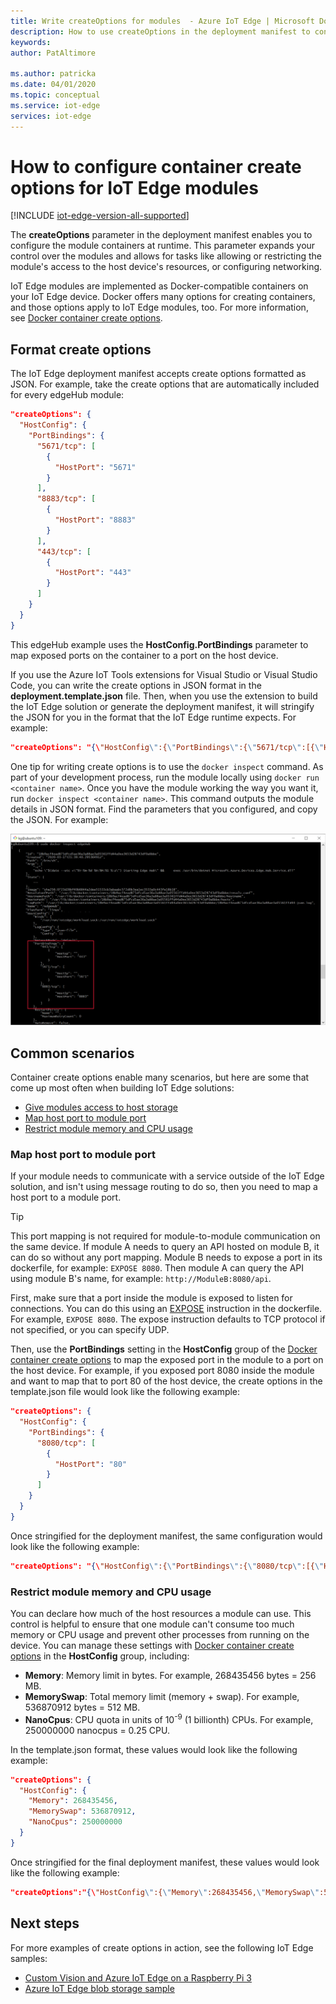 ```yaml
---
title: Write createOptions for modules  - Azure IoT Edge | Microsoft Docs 
description: How to use createOptions in the deployment manifest to configure modules at runtime
keywords: 
author: PatAltimore

ms.author: patricka
ms.date: 04/01/2020
ms.topic: conceptual
ms.service: iot-edge
services: iot-edge
---
```


# How to configure container create options for IoT Edge modules

[!INCLUDE [iot-edge-version-all-supported](../../includes/iot-edge-version-all-supported.md)]

The **createOptions** parameter in the deployment manifest enables you to configure the module containers at runtime. This parameter expands your control over the modules and allows for tasks like allowing or restricting the module's access to the host device's resources, or configuring networking.

IoT Edge modules are implemented as Docker-compatible containers on your IoT Edge device. Docker offers many options for creating containers, and those options apply to IoT Edge modules, too. For more information, see [Docker container create options](https://docs.docker.com/engine/api/v1.32/#operation/ContainerCreate).

## Format create options

The IoT Edge deployment manifest accepts create options formatted as JSON. For example, take the create options that are automatically included for every edgeHub module:

```json
"createOptions": {
  "HostConfig": {
    "PortBindings": {
      "5671/tcp": [
        {
          "HostPort": "5671"
        }
      ],
      "8883/tcp": [
        {
          "HostPort": "8883"
        }
      ],
      "443/tcp": [
        {
          "HostPort": "443"
        }
      ]
    }
  }
}
```

This edgeHub example uses the **HostConfig.PortBindings** parameter to map exposed ports on the container to a port on the host device.

If you use the Azure IoT Tools extensions for Visual Studio or Visual Studio Code, you can write the create options in JSON format in the **deployment.template.json** file. Then, when you use the extension to build the IoT Edge solution or generate the deployment manifest, it will stringify the JSON for you in the format that the IoT Edge runtime expects. For example:

```json
"createOptions": "{\"HostConfig\":{\"PortBindings\":{\"5671/tcp\":[{\"HostPort\":\"5671\"}],\"8883/tcp\":[{\"HostPort\":\"8883\"}],\"443/tcp\":[{\"HostPort\":\"443\"}]}}}"
```

One tip for writing create options is to use the `docker inspect` command. As part of your development process, run the module locally using `docker run <container name>`. Once you have the module working the way you want it, run `docker inspect <container name>`. This command outputs the module details in JSON format. Find the parameters that you configured, and copy the JSON. For example:

[![Results of docker inspect edgeHub](./media/how-to-use-create-options/docker-inspect-edgehub-inline-and-expanded.png)](./media/how-to-use-create-options/docker-inspect-edgehub-inline-and-expanded.png#lightbox)

## Common scenarios

Container create options enable many scenarios, but here are some that come up most often when building IoT Edge solutions:

* [Give modules access to host storage](how-to-access-host-storage-from-module.md)
* [Map host port to module port](#map-host-port-to-module-port)
* [Restrict module memory and CPU usage](#restrict-module-memory-and-cpu-usage)

### Map host port to module port

If your module needs to communicate with a service outside of the IoT Edge solution, and isn't using message routing to do so, then you need to map a host port to a module port.

>[!TIP]
>This port mapping is not required for module-to-module communication on the same device. If module A needs to query an API hosted on module B, it can do so without any port mapping. Module B needs to expose a port in its dockerfile, for example: `EXPOSE 8080`. Then module A can query the API using module B's name, for example: `http://ModuleB:8080/api`.

First, make sure that a port inside the module is exposed to listen for connections. You can do this using an [EXPOSE](https://docs.docker.com/engine/reference/builder/#expose) instruction in the dockerfile. For example, `EXPOSE 8080`. The expose instruction defaults to TCP protocol if not specified, or you can specify UDP.

Then, use the **PortBindings** setting in the **HostConfig** group of the [Docker container create options](https://docs.docker.com/engine/api/v1.32/#operation/ContainerCreate) to map the exposed port in the module to a port on the host device. For example, if you exposed port 8080 inside the module and want to map that to port 80 of the host device, the create options in the template.json file would look like the following example:

```json
"createOptions": {
  "HostConfig": {
    "PortBindings": {
      "8080/tcp": [
        {
          "HostPort": "80"
        }
      ]
    }
  }
}
```

Once stringified for the deployment manifest, the same configuration would look like the following example:

```json
"createOptions": "{\"HostConfig\":{\"PortBindings\":{\"8080/tcp\":[{\"HostPort\":\"80\"}]}}}"
```

### Restrict module memory and CPU usage

You can declare how much of the host resources a module can use. This control is helpful to ensure that one module can't consume too much memory or CPU usage and prevent other processes from running on the device. You can manage these settings with [Docker container create options](https://docs.docker.com/engine/api/v1.32/#operation/ContainerCreate) in the **HostConfig** group, including:

* **Memory**: Memory limit in bytes. For example, 268435456 bytes = 256 MB.
* **MemorySwap**: Total memory limit (memory + swap). For example, 536870912 bytes = 512 MB.
* **NanoCpus**: CPU quota in units of 10<sup>-9</sup> (1 billionth) CPUs. For example, 250000000 nanocpus = 0.25 CPU.

In the template.json format, these values would look like the following example:

```json
"createOptions": {
  "HostConfig": {
    "Memory": 268435456,
    "MemorySwap": 536870912,
    "NanoCpus": 250000000
  }
}
```

Once stringified for the final deployment manifest, these values would look like the following example:

```json
"createOptions":"{\"HostConfig\":{\"Memory\":268435456,\"MemorySwap\":536870912,\"CpuPeriod\":25000}}"
```

## Next steps

For more examples of create options in action, see the following IoT Edge samples:

* [Custom Vision and Azure IoT Edge on a Raspberry Pi 3](https://github.com/Azure-Samples/custom-vision-service-iot-edge-raspberry-pi)
* [Azure IoT Edge blob storage sample](https://github.com/Azure-Samples/azure-iotedge-blobstorage-sample)
